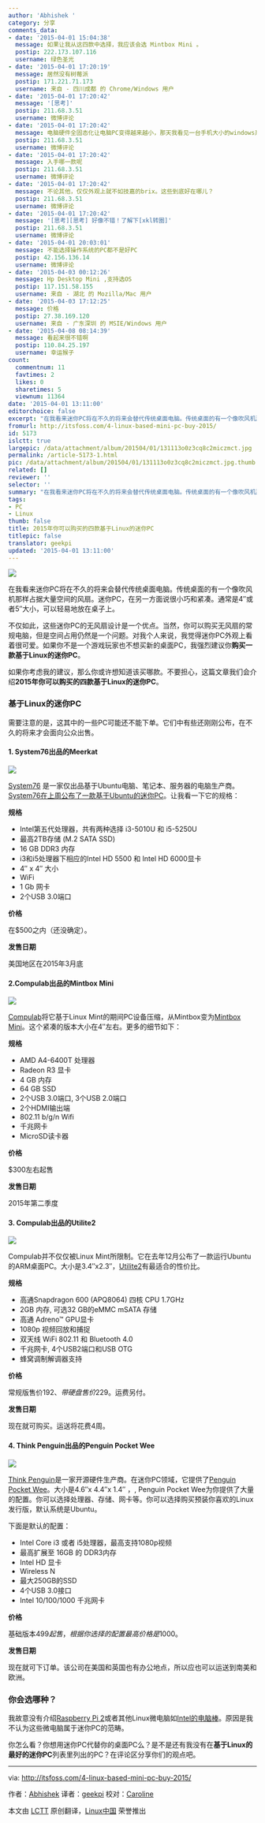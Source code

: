 ```yaml
---
author: 'Abhishek '
category: 分享
comments_data:
- date: '2015-04-01 15:04:38'
  message: 如果让我从这四款中选择，我应该会选 Mintbox Mini 。
  postip: 222.173.107.116
  username: 绿色圣光
- date: '2015-04-01 17:20:19'
  message: 居然没有树莓派
  postip: 171.221.71.173
  username: 来自 - 四川成都 的 Chrome/Windows 用户
- date: '2015-04-01 17:20:42'
  message: '[思考]'
  postip: 211.68.3.51
  username: 微博评论
- date: '2015-04-01 17:20:42'
  message: 电脑硬件全固态化让电脑PC变得越来越小，那天我看见一台手机大小的windows系统的杂牌电脑主机然后就有点想买它回来试试[熊猫]，能随身携带只要有VGA/HDMI接口的电视就能用耶，尤其配合那种很薄的可以卷起来的软键盘，特别方便于出差住酒店；将来的没有电线的智能机器人也靠这个吧，
  postip: 211.68.3.51
  username: 微博评论
- date: '2015-04-01 17:20:42'
  message: 入手哪一款呢
  postip: 211.68.3.51
  username: 微博评论
- date: '2015-04-01 17:20:42'
  message: 不论其他，仅仅外观上就不如技嘉的brix。这些到底好在哪儿？
  postip: 211.68.3.51
  username: 微博评论
- date: '2015-04-01 17:20:42'
  message: '[思考][思考] 好像不错！了解下[xkl转圈]'
  postip: 211.68.3.51
  username: 微博评论
- date: '2015-04-01 20:03:01'
  message: 不能选择操作系统的PC都不是好PC
  postip: 42.156.136.14
  username: 微博评论
- date: '2015-04-03 00:12:26'
  message: Hp Desktop Mini ,支持选OS
  postip: 117.151.58.155
  username: 来自 - 湖北 的 Mozilla/Mac 用户
- date: '2015-04-03 17:12:25'
  message: 价格
  postip: 27.38.169.120
  username: 来自 - 广东深圳 的 MSIE/Windows 用户
- date: '2015-04-08 08:14:39'
  message: 看起来很不错啊
  postip: 110.84.25.197
  username: 幸运猴子
count:
  commentnum: 11
  favtimes: 2
  likes: 0
  sharetimes: 5
  viewnum: 11364
date: '2015-04-01 13:11:00'
editorchoice: false
excerpt: "在我看来迷你PC将在不久的将来会替代传统桌面电脑。传统桌面的有一个像吹风机那样占据大量空间的风扇。迷你PC，在另一方面说很小巧和紧凑。通常是4″或者5″大小，可以轻易地放在桌子上。\r\n\r\n不仅如此，这些迷你PC的无风扇设计是一个优点。当然，你可以购买无风扇的常规电脑，但是空间占用仍然是一个问题。对我个人来说，我觉得迷你PC外观上看着很可爱。如果你不是一个游戏玩家也不想买新的桌面PC，我强烈建议你购买一款基于Linux的迷你PC。"
fromurl: http://itsfoss.com/4-linux-based-mini-pc-buy-2015/
id: 5173
islctt: true
largepic: /data/attachment/album/201504/01/131113o0z3cq8c2miczmct.jpg
permalink: /article-5173-1.html
pic: /data/attachment/album/201504/01/131113o0z3cq8c2miczmct.jpg.thumb.jpg
related: []
reviewer: ''
selector: ''
summary: "在我看来迷你PC将在不久的将来会替代传统桌面电脑。传统桌面的有一个像吹风机那样占据大量空间的风扇。迷你PC，在另一方面说很小巧和紧凑。通常是4″或者5″大小，可以轻易地放在桌子上。\r\n\r\n不仅如此，这些迷你PC的无风扇设计是一个优点。当然，你可以购买无风扇的常规电脑，但是空间占用仍然是一个问题。对我个人来说，我觉得迷你PC外观上看着很可爱。如果你不是一个游戏玩家也不想买新的桌面PC，我强烈建议你购买一款基于Linux的迷你PC。"
tags:
- PC
- Linux
thumb: false
title: 2015年你可以购买的四款基于Linux的迷你PC
titlepic: false
translator: geekpi
updated: '2015-04-01 13:11:00'
---
```


![](/data/attachment/album/201504/01/131113o0z3cq8c2miczmct.jpg)


在我看来迷你PC将在不久的将来会替代传统桌面电脑。传统桌面的有一个像吹风机那样占据大量空间的风扇。迷你PC，在另一方面说很小巧和紧凑。通常是4″或者5″大小，可以轻易地放在桌子上。


不仅如此，这些迷你PC的无风扇设计是一个优点。当然，你可以购买无风扇的常规电脑，但是空间占用仍然是一个问题。对我个人来说，我觉得迷你PC外观上看着很可爱。如果你不是一个游戏玩家也不想买新的桌面PC，我强烈建议你**购买一款基于Linux的迷你PC**。


如果你考虑我的建议，那么你或许想知道该买哪款。不要担心，这篇文章我们会介绍**2015年你可以购买的四款基于Linux的迷你PC**。


### 基于Linux的迷你PC


需要注意的是，这其中的一些PC可能还不能下单。它们中有些还刚刚公布，在不久的将来才会面向公众出售。


#### 1. System76出品的Meerkat


![](/data/attachment/album/201504/01/131114wu8fvszl0y6uif0i.jpg)


[System76](https://system76.com/) 是一家仅出品基于Ubuntu电脑、笔记本、服务器的电脑生产商。[System76在上周公布了一款基于Ubuntu的迷你PC](http://itsfoss.com/system76-unveils-ubuntu-based-mini-pc-meerkat/)。让我看一下它的规格：


**规格**


* Intel第五代处理器，共有两种选择 i3-5010U 和 i5-5250U
* 最高2TB存储 (M.2 SATA SSD)
* 16 GB DDR3 内存
* i3和i5处理器下相应的Intel HD 5500 和 Intel HD 6000显卡
* 4″ x 4″ 大小
* WiFi
* 1 Gb 网卡
* 2个USB 3.0端口


**价格**


在$500之内（还没确定）。


**发售日期**


美国地区在2015年3月底


#### 2.Compulab出品的Mintbox Mini


![](/data/attachment/album/201504/01/131114zd131mdgzffc9ghm.jpg)


[Compulab](http://www.compulab.co.il/)将它基于Linux Mint的期间PC设备压缩，从Mintbox变为[Mintbox Mini](http://itsfoss.com/mintbox-mini-compact-linux-mint-powered-pc-unveiled/)。这个紧凑的版本大小在4″左右。更多的细节如下：


**规格**


* AMD A4-6400T 处理器
* Radeon R3 显卡
* 4 GB 内存
* 64 GB SSD
* 2个USB 3.0端口, 3个USB 2.0端口
* 2个HDMI输出端
* 802.11 b/g/n Wifi
* 千兆网卡
* MicroSD读卡器


**价格**


$300左右起售


**发售日期**


2015年第二季度


#### 3. Compulab出品的Utilite2


![](/data/attachment/album/201504/01/131115qighyiyv55bivycy.jpg)


Compulab并不仅仅被Linux Mint所限制。它在去年12月公布了一款运行Ubuntu的ARM桌面PC。大小是3.4″x2.3″，[Utilite2](http://www.compulab.co.il/utilite-computer/web/utilite2-overview)有最适合的性价比。


**规格**


* 高通Snapdragon 600 (APQ8064) 四核 CPU 1.7GHz
* 2GB 内存, 可选32 GB的eMMC mSATA 存储
* 高通 Adreno™ GPU显卡
* 1080p 视频回放和捕捉
* 双天线 WiFi 802.11 和 Bluetooth 4.0
* 千兆网卡, 4个USB2端口和USB OTG
* 蜂窝调制解调器支持


**价格**


常规版售价$192、带硬盘售价$229。运费另付。


**发售日期**


现在就可购买。运送将花费4周。


#### 4. Think Penguin出品的Penguin Pocket Wee


![](/data/attachment/album/201504/01/131116ofnax2wxf1m3a3uo.jpg)


[Think Penguin](https://www.thinkpenguin.com/)是一家开源硬件生产商。在迷你PC领域，它提供了[Penguin Pocket Wee](https://www.thinkpenguin.com/gnu-linux/penguin-pocket-wee-gnu-linux-desktop)。大小是4.6″x 4.4″x 1.4″ ，, Penguin Pocket Wee为你提供了大量的配置。你可以选择处理器、存储、网卡等。你可以选择购买预装你喜欢的Linux发行版，默认系统是Ubuntu。


下面是默认的配置：


* Intel Core i3 或者 i5处理器，最高支持1080p视频
* 最高扩展至 16GB 的 DDR3内存
* Intel HD 显卡
* Wireless N
* 最大250GB的SSD
* 4个USB 3.0接口
* Intel 10/100/1000 千兆网卡


**价格**


基础版本$499起售，根据你选择的配置最高价格是$1000。


**发售日期**


现在就可下订单。该公司在美国和英国也有办公地点，所以应也可以运送到南美和欧洲。


### 你会选哪种？


我故意没有介绍[Raspberry Pi 2](http://itsfoss.com/raspberry-pi-2-specs/)或者其他Linux微电脑如[Intel的电脑棒](http://itsfoss.com/intels-compute-stick/)。原因是我不认为这些微电脑属于迷你PC的范畴。


你怎么看？你想用迷你PC代替你的桌面PC么？是不是还有我没有在**基于Linux的最好的迷你PC**列表里列出的PC？在评论区分享你们的观点吧。




---


via: <http://itsfoss.com/4-linux-based-mini-pc-buy-2015/>


作者：[Abhishek](http://itsfoss.com/author/abhishek/) 译者：[geekpi](https://github.com/geekpi) 校对：[Caroline](https://github.com/carolinewuyan)


本文由 [LCTT](https://github.com/LCTT/TranslateProject) 原创翻译，[Linux中国](http://linux.cn/) 荣誉推出